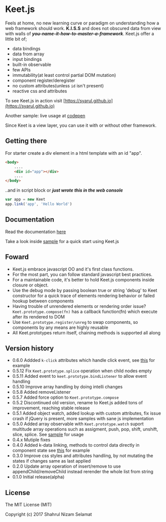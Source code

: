 # Keet.js

Feels at home, no new learning curve or paradigm on understanding how a web framework should work. **K.I.S.S** and does not obscured data from view with walls of ***you-name-it-how-to-master-a-framework***. Keet.js offer a little bit of;

- data bindings
- data from array
- input bindings
- built-in observable
- few APIs
- immutability(at least control partial DOM mutation)
- component register/deregister
- no custom attributes(unless ```id``` isn't present)
- reactive css and attributes

To see Keet.js in action visit [https://syarul.github.io](https://syarul.github.io)

Another sample: live usage at [codepen](http://codepen.io/syarul/pen/LVMdYa)

Since Keet is a view layer, you can use it with or without other framework.  

## Getting there
For starter create a div element in a html template with an id "app".

```html
<body>
    ....
    <div id="app"></div>
    ....
</body>
```
..and in script block or ***just wrote this in the web console***
```javascript
var app = new Keet
app.link('app', 'Hello World')
```
## Documentation

Read the documentation [here](https://github.com/syarul/keet/blob/master/docs/DOCUMENTATION.md)

Take a look inside [sample](https://github.com/syarul/keet/tree/master/sample) for a quick start using  Keet.js

## Foward

- Keet.js embrace javascript OO and it's first class functions.
- For the most part, you can follow standard javascript best practices.
- For a maintainable code, it's better to hold Keet.js components inside closure or object.
- Use the debug mode by passing boolean true or string 'debug' to Keet constructor for a quick trace of elements rendering behavior or failed hookup between components
- Having trouble of unrendered elements or rendering order issue? ```Keet.prototype.compose(fn)``` has a callback function(fn) which execute after its rendered to DOM
- Use ```Keet.prototype.register/unreg``` to swap components, so components by any means are highly reusable
- All Keet.prototypes return itself, chaining methods is supported all along

## Version history

- 0.6.0 Addded ```k-click``` attributes which handle click event, see [this](https://github.com/syarul/keet/tree/master/sample/k-klick.js) for example
- 0.5.12 Fix ```Keet.prototype.splice``` operation when child nodes empty
- 0.5.11 Added event to ```keet.prototype.bindListener``` to allow event handling
- 0.5.10 Improve array handling by doing intelli changes
- 0.5.8 Added removeListener
- 0.5.7 Added force option to ```Keet.prototype.compose```
- 0.5.2 Discontinued old version, rename to Keet.js added tons of improvement, reaching stable release
- 0.5.1 Added object watch, added lookup with custom attributes, fix issue crash if jQuery is present, more samples with sane js implementation
- 0.5.0 Added array observable with ```Keet.prototype.watch``` suport multitude array operations such as assigment, push, pop, shift, unshift, slice, splice. See [sample](https://github.com/syarul/keet/tree/master/sample/array-observable.js) for usage
- 0.4.x Mutiple fixes
- 0.4.0 Added k-data linking, methods to control data directly in component state see [this](https://github.com/syarul/keet/tree/master/sample/k-data.js) for example
- 0.3.0 Improve css styles and attributes handling, by not mutating the states if changes same as last applied
- 0.2.0 Update array operation of insert/remove to use appendChild/removeChild instead rerender the whole list from string
- 0.1.0 Initial release(alpha)

## License

The MIT License (MIT)

Copyright (c) 2017 Shahrul Nizam Selamat
  
